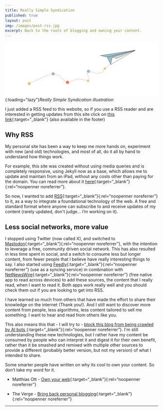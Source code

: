 ```yaml
---
title: Really Simple Syndication
published: true
layout: post
img: /images/post-rss.jpg
excerpt: Back to the roots of blogging and owning your content.
---
```

![RSS](/images/post-rss.jpg){:loading="lazy"}*Really Simple Syndication illustration*

I just added a RSS feed to this website, so if you use a RSS reader and are interested in getting updates from this site click on [this link](https://ardilamorin.com/feed.xml){:target="_blank"} (also available in the footer)

## Why RSS

My personal site has been a way to keep me more hands on, experiment with new (and old) technologies, and most of all, do it all by hand to understand how things work.

For example, this site was created without using media queries and is completely responsive, using Jekyll now as a base, which allows me to update and maintain from an iPad, without any costs other than paying for the domain. You can read more about it
[here](https://ardilamorin.com/responsive-no-media-queries/){:target=“_blank”}{:rel=“noopenner noreferrer”}.

So now, I wanted to add [RSS](https://en.wikipedia.org/wiki/RSS){:target=“_blank”}{:rel=“noopenner noreferrer”} to it, as a way to integrate a foundational technology of the web. A free and standard format where anyone can subscribe to and receive updates of my content (rarely updated, don't judge... I’m working on it).

## Less social networks, more value

I stopped using Twitter (now called X), and switched to [Mastodon](https://mastodon.social/explore/){:target=“_blank”}{:rel=“noopenner noreferrer”}, with the intention to leverage a free, community driven social network. This has also resulted in less time spent in social, and a switch to consume less but longer content, from fewer people that I believe have really interesting things to say. I also started using [Feedly](https://feedly.com/){:target=“_blank”}{:rel=“noopenner noreferrer”} (use as a syncing service) in combination with [NetNewsWire](https://netnewswire.com/){:target=“_blank”}{:rel=“noopenner noreferrer”} (free native app to read across devices) to add these sources, the content that I really read, when I want to read it. Both apps work really well and you should check them out if you are looking to get into RSS.

I have learned so much from others that have made the effort to share their knowledge on the internet (Thank you!). And I still want to discover more content from people, less algorithms, less content tailored to sell me something. I want to hear and read from others like you. 

This also means this that - I will try to - [block this blog from being crawled by AI bots ](https://ethanmarcotte.com/wrote/blockin-bots/){:target=“_blank”}{:rel=“noopenner noreferrer”}. I'm still understanding these new technologies, but I rather have my content be consumed by people who can interpret it and digest it for their own benefit, rather than it be smashed and remixed with multiple other sources to provide a different (probably better version, but not my version) of what I intended to share.

Some smarter people have written on why its cool to own your content. So don’t take my word for it.

* Matthias Ott - [Own your web](https://buttondown.com/ownyourweb/){:target=“_blank”}{:rel=“noopenner noreferrer”}

* The Verge - [Bring back personal blogging](https://buttondown.com/ownyourweb/){:target=“_blank”}{:rel=“noopenner noreferrer”}
 
---
